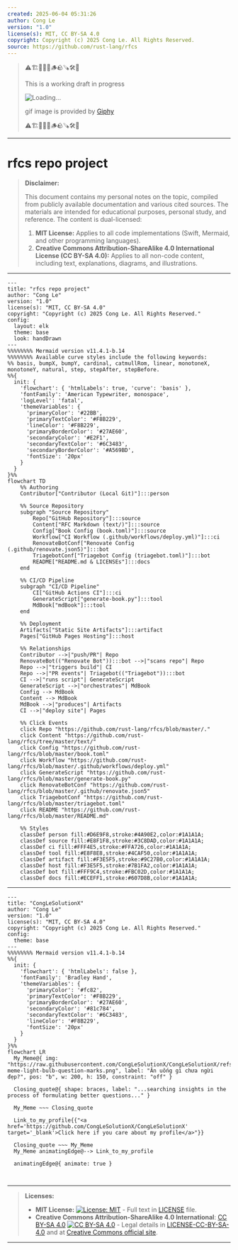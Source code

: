 ```yaml
---
created: 2025-06-04 05:31:26
author: Cong Le
version: "1.0"
license(s): MIT, CC BY-SA 4.0
copyright: Copyright (c) 2025 Cong Le. All Rights Reserved.
source: https://github.com/rust-lang/rfcs
---
```



> ⚠️🏗️🚧🦺🧱🪵🪨🪚🛠️👷
> 
> This is a working draft in progress
> 
> ![Loading...](https://media4.giphy.com/media/v1.Y2lkPTc5MGI3NjExbnZsaHdtc21kMnkzcHQ1c210amliNmlnZm9seGE3Y3VrcGlubWVhaSZlcD12MV9pbnRlcm5hbF9naWZfYnlfaWQmY3Q9Zw/d7ri9CMTYZLWuiqQrR/giphy.gif)
>
> gif image is provided by [Giphy](https://giphy.com)
> 
> ⚠️🏗️🚧🦺🧱🪵🪨🪚🛠️👷


----

# rfcs repo project
> **Disclaimer:**
>
> This document contains my personal notes on the topic,
> compiled from publicly available documentation and various cited sources.
> The materials are intended for educational purposes, personal study, and reference.
> The content is dual-licensed:
> 1. **MIT License:** Applies to all code implementations (Swift, Mermaid, and other programming languages).
> 2. **Creative Commons Attribution-ShareAlike 4.0 International License (CC BY-SA 4.0):** Applies to all non-code content, including text, explanations, diagrams, and illustrations.
---


```mermaid
---
title: "rfcs repo project"
author: "Cong Le"
version: "1.0"
license(s): "MIT, CC BY-SA 4.0"
copyright: "Copyright (c) 2025 Cong Le. All Rights Reserved."
config:
  layout: elk
  theme: base
  look: handDrawn
---
%%%%%%%% Mermaid version v11.4.1-b.14
%%%%%%%% Available curve styles include the following keywords:
%% basis, bumpX, bumpY, cardinal, catmullRom, linear, monotoneX, monotoneY, natural, step, stepAfter, stepBefore.
%%{
  init: {
    'flowchart': { 'htmlLabels': true, 'curve': 'basis' },
    'fontFamily': 'American Typewriter, monospace',
    'logLevel': 'fatal',
    'themeVariables': {
      'primaryColor': '#22BB',
      'primaryTextColor': '#F8B229',
      'lineColor': '#F8B229',
      'primaryBorderColor': '#27AE60',
      'secondaryColor': '#E2F1',
      'secondaryTextColor': '#6C3483',
      'secondaryBorderColor': '#A569BD',
      'fontSize': '20px'
    }
  }
}%%
flowchart TD
    %% Authoring
    Contributor["Contributor (Local Git)"]:::person

    %% Source Repository
    subgraph "Source Repository"
        Repo["GitHub Repository"]:::source
        Content["RFC Markdown (text/)"]:::source
        Config["Book Config (book.toml)"]:::source
        Workflow["CI Workflow (.github/workflows/deploy.yml)"]:::ci
        RenovateBotConf["Renovate Config (.github/renovate.json5)"]:::bot
        TriagebotConf["Triagebot Config (triagebot.toml)"]:::bot
        README["README.md & LICENSEs"]:::docs
    end

    %% CI/CD Pipeline
    subgraph "CI/CD Pipeline"
        CI["GitHub Actions CI"]:::ci
        GenerateScript["generate-book.py"]:::tool
        MdBook["mdBook"]:::tool
    end

    %% Deployment
    Artifacts["Static Site Artifacts"]:::artifact
    Pages["GitHub Pages Hosting"]:::host

    %% Relationships
    Contributor -->|"push/PR"| Repo
    RenovateBot(("Renovate Bot")):::bot -->|"scans repo"| Repo
    Repo -->|"triggers build"| CI
    Repo -->|"PR events"| Triagebot(("Triagebot")):::bot
    CI -->|"runs script"| GenerateScript
    GenerateScript -->|"orchestrates"| MdBook
    Config --> MdBook
    Content --> MdBook
    MdBook -->|"produces"| Artifacts
    CI -->|"deploy site"| Pages

    %% Click Events
    click Repo "https://github.com/rust-lang/rfcs/blob/master/."
    click Content "https://github.com/rust-lang/rfcs/tree/master/text/"
    click Config "https://github.com/rust-lang/rfcs/blob/master/book.toml"
    click Workflow "https://github.com/rust-lang/rfcs/blob/master/.github/workflows/deploy.yml"
    click GenerateScript "https://github.com/rust-lang/rfcs/blob/master/generate-book.py"
    click RenovateBotConf "https://github.com/rust-lang/rfcs/blob/master/.github/renovate.json5"
    click TriagebotConf "https://github.com/rust-lang/rfcs/blob/master/triagebot.toml"
    click README "https://github.com/rust-lang/rfcs/blob/master/README.md"

    %% Styles
    classDef person fill:#D6E9F8,stroke:#4A90E2,color:#1A1A1A;
    classDef source fill:#E8F1F8,stroke:#3C8DAD,color:#1A1A1A;
    classDef ci fill:#FFF4E5,stroke:#FFA726,color:#1A1A1A;
    classDef tool fill:#E8F8E8,stroke:#4CAF50,color:#1A1A1A;
    classDef artifact fill:#F3E5F5,stroke:#9C27B0,color:#1A1A1A;
    classDef host fill:#F3E5F5,stroke:#7B1FA2,color:#1A1A1A;
    classDef bot fill:#FFF9C4,stroke:#FBC02D,color:#1A1A1A;
    classDef docs fill:#ECEFF1,stroke:#607D8B,color:#1A1A1A;
```


---

<!-- 
```mermaid
%% Current Mermaid version
info
```  -->


```mermaid
---
title: "CongLeSolutionX"
author: "Cong Le"
version: "1.0"
license(s): "MIT, CC BY-SA 4.0"
copyright: "Copyright (c) 2025 Cong Le. All Rights Reserved."
config:
  theme: base
---
%%%%%%%% Mermaid version v11.4.1-b.14
%%{
  init: {
    'flowchart': { 'htmlLabels': false },
    'fontFamily': 'Bradley Hand',
    'themeVariables': {
      'primaryColor': '#fc82',
      'primaryTextColor': '#F8B229',
      'primaryBorderColor': '#27AE60',
      'secondaryColor': '#81c784',
      'secondaryTextColor': '#6C3483',
      'lineColor': '#F8B229',
      'fontSize': '20px'
    }
  }
}%%
flowchart LR
  My_Meme@{ img: "https://raw.githubusercontent.com/CongLeSolutionX/CongLeSolutionX/refs/heads/main/assets/images/My-meme-light-bulb-question-marks.png", label: "Ăn uống gì chưa ngừi đẹp?", pos: "b", w: 200, h: 150, constraint: "off" }

  Closing_quote@{ shape: braces, label: "...searching insights in the process of formulating better questions..." }
    
  My_Meme ~~~ Closing_quote
    
  Link_to_my_profile{{"<a href='https://github.com/CongLeSolutionX/CongLeSolutionX' target='_blank'>Click here if you care about my profile</a>"}}

  Closing_quote ~~~ My_Meme
  My_Meme animatingEdge@--> Link_to_my_profile
  
  animatingEdge@{ animate: true }



```

---
>**Licenses:**
>
>- **MIT License:**  [![License: MIT](https://img.shields.io/badge/License-MIT-yellow.svg)](LICENSE) - Full text in [LICENSE](LICENSE) file.
>- **Creative Commons Attribution-ShareAlike 4.0 International**: [CC BY-SA 4.0](https://creativecommons.org/licenses/by-sa/4.0/) [![CC BY-SA 4.0](https://licensebuttons.net/l/by-sa/4.0/88x31.png)](https://creativecommons.org/licenses/by-sa/4.0/) - Legal details in [LICENSE-CC-BY-SA-4.0](THE_PAST/LICENSE-CC-BY-SA-4.0) and at [Creative Commons official site](https://creativecommons.org/licenses/by-sa/4.0/).
>
---
